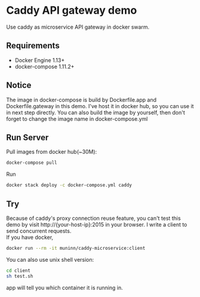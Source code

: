 # Caddy API gateway demo
Use caddy as microservice API gateway in docker swarm.

## Requirements
* Docker Engine 1.13+
* docker-compose 1.11.2+

## Notice
The image in docker-compose is build by Dockerfile.app and Dockerfile.gateway in this demo.
I've host it in docker hub, so you can use it in next step directly.
You can also build the image by yourself, then don't forget to change the image name in docker-compose.yml

## Run Server
Pull images from docker hub(~30M):
```bash
docker-compose pull
```
Run
```bash
docker stack deploy -c docker-compose.yml caddy
```

## Try
Because of caddy's proxy connection reuse feature, you can't test this demo by 
visit http://{your-host-ip}:2015  in your browser.
I write a client to send concurrent requests.  
If you have docker, 
```bash
docker run --rm -it muninn/caddy-microservice:client
```
You can also use unix shell version:
```bash
cd client
sh test.sh
```
app will tell you which container it is running in.
